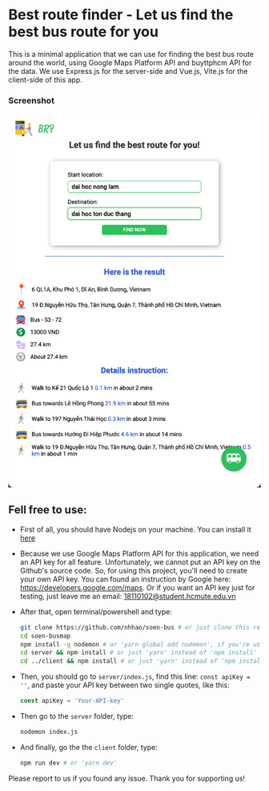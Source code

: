 # Best route finder - Let us find the best bus route for you

This is a minimal application that we can use for finding the best bus route around the world, using Google Maps Platform API and buyttphcm API for the data. We use Express.js for the server-side and Vue.js, Vite.js for the client-side of this app.

### Screenshot

![screenshot of busmap](./screenshots/screenshot.jpeg)

## Fell free to use:

-   First of all, you should have Nodejs on your machine. You can install it [here](https://nodejs.org/en/)
-   Because we use Google Maps Platform API for this application, we need an API key for all feature. Unfortunately, we cannot put an API key on the Github's source code. So, for using this project, you'll need to create your own API key. You can found an instruction by Google here: https://developers.google.com/maps. Or if you want an API key just for testing, just leave me an email: 18110102@student.hcmute.edu.vn
-   After that, open terminal/powershell and type:

    ```sh
    git clone https://github.com/nhhao/soen-bus # or just clone this repository
    cd soen-busmap
    npm install -g nodemon # or 'yarn global add nodemon', if you're using yarn package management
    cd server && npm install # or just 'yarn' instead of 'npm install'
    cd ../client && npm install # or just 'yarn' instead of 'npm install'
    ```

-   Then, you should go to `server/index.js`, find this line: `const apiKey = ''`, and paste your API key between two single quotes, like this:

    ```javascript
    const apiKey = 'Your-API-key'
    ```

-   Then go to the `server` folder, type:
    ```sh
    nodemon index.js
    ```
-   And finally, go the the `client` folder, type:
    ```sh
    npm run dev # or 'yarn dev'
    ```

Please report to us if you found any issue. Thank you for supporting us!
